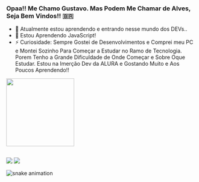 ### Opaa!! Me Chamo Gustavo. Mas Podem Me Chamar de Alves, Seja Bem Vindos!! 🇧🇷
 
  
- 🌱 Atualmente estou aprendendo e entrando nesse mundo dos DEVs..
- 🤔 Estou Aprendendo JavaScript!
- ⚡ Curiosidade: Sempre Gostei de Desenvolvimentos e Comprei meu PC e Montei Sozinho Para Começar a Estudar no Ramo de Tecnologia. Porem Tenho a Grande Dificuldade de Onde Começar e Sobre Oque Estudar. Estou na Imerção Dev da ALURA e Gostando Muito e Aos Poucos Aprendendo!!


 <div>
  <a href="https://github.com/alvesoff">
  <img height="180em" src="https://github-readme-stats.vercel.app/api?username=alvesoff&show_icons=true&theme=prussian&include_all_commits=true&count_private=true"/>
</div>

  
  ##
 
<div> 
  <a href="https://instagram.com/_alvesoff" target="_blank"><img src="https://img.shields.io/badge/-Instagram-%23E4405F?style=for-the-badge&logo=instagram&logoColor=white" target="_blank"></a>
  <a href="https://www.linkedin.com/in/alvesoff" target="_blank"><img src="https://img.shields.io/badge/-LinkedIn-%230077B5?style=for-the-badge&logo=linkedin&logoColor=white" target="_blank"></a> 
 
 ![snake animation](https://github.com/<alvesoff>/<alvesoff>/blob/output/github-contribution-grid-snake2.svg)
</div>

